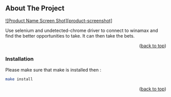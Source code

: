<!-- ABOUT THE PROJECT -->
## About The Project

[![Product Name Screen Shot][product-screenshot]](https://example.com)

Use selenium and undetected-chrome driver to connect to winamax and find the better opportunities to take. It can then take the bets.

<p align="right">(<a href="#readme-top">back to top</a>)</p>

### Installation

Please make sure that make is installed then :

```bash
make install
```

<p align="right">(<a href="#readme-top">back to top</a>)</p>